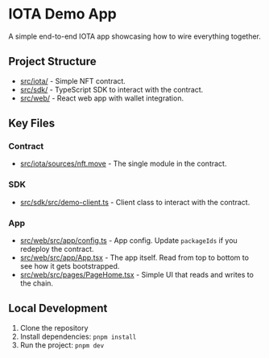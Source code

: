 # IOTA Demo App

A simple end-to-end IOTA app showcasing how to wire everything together.

## Project Structure

- [src/iota/](src/iota/) - Simple NFT contract.
- [src/sdk/](src/sdk/) - TypeScript SDK to interact with the contract.
- [src/web/](src/web/) - React web app with wallet integration.

## Key Files

### Contract
- [src/iota/sources/nft.move](src/iota/sources/nft.move) - The single module in the contract.

### SDK
- [src/sdk/src/demo-client.ts](src/sdk/src/demo-client.ts) - Client class to interact with the contract.

### App
- [src/web/src/app/config.ts](src/web/src/app/config.ts) - App config. Update `packageIds` if you redeploy the contract.
- [src/web/src/app/App.tsx](src/web/src/app/App.tsx) - The app itself. Read from top to bottom to see how it gets bootstrapped.
- [src/web/src/pages/PageHome.tsx](src/web/src/pages/PageHome.tsx) - Simple UI that reads and writes to the chain.

## Local Development

1. Clone the repository
2. Install dependencies: `pnpm install`
3. Run the project: `pnpm dev`
